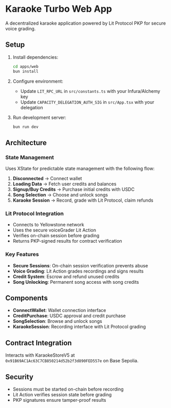 # Karaoke Turbo Web App

A decentralized karaoke application powered by Lit Protocol PKP for secure voice grading.

## Setup

1. Install dependencies:
   ```bash
   cd apps/web
   bun install
   ```

2. Configure environment:
   - Update `LIT_RPC_URL` in `src/constants.ts` with your Infura/Alchemy key
   - Update `CAPACITY_DELEGATION_AUTH_SIG` in `src/App.tsx` with your delegation

3. Run development server:
   ```bash
   bun run dev
   ```

## Architecture

### State Management
Uses XState for predictable state management with the following flow:
1. **Disconnected** → Connect wallet
2. **Loading Data** → Fetch user credits and balances
3. **Signup/Buy Credits** → Purchase initial credits with USDC
4. **Song Selection** → Choose and unlock songs
5. **Karaoke Session** → Record, grade with Lit Protocol, claim refunds

### Lit Protocol Integration
- Connects to Yellowstone network
- Uses the secure voiceGrader Lit Action
- Verifies on-chain session before grading
- Returns PKP-signed results for contract verification

### Key Features
- **Secure Sessions**: On-chain session verification prevents abuse
- **Voice Grading**: Lit Action grades recordings and signs results
- **Credit System**: Escrow and refund unused credits
- **Song Unlocking**: Permanent song access with song credits

## Components

- **ConnectWallet**: Wallet connection interface
- **CreditPurchase**: USDC approval and credit purchase
- **SongSelection**: Browse and unlock songs
- **KaraokeSession**: Recording interface with Lit Protocol grading

## Contract Integration

Interacts with KaraokeStoreV5 at `0x91B69AC1Ac63C7CB850214d52b2f3d890FED557e` on Base Sepolia.

## Security

- Sessions must be started on-chain before recording
- Lit Action verifies session state before grading
- PKP signatures ensure tamper-proof results